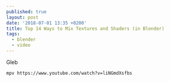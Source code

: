```yaml
---
published: true
layout: post
date: '2018-07-01 13:35 +0200'
title: Top 14 Ways to Mix Textures and Shaders (in Blender)
tags:
  - blender
  - video
---
```

Gleb  

	mpv https://www.youtube.com/watch?v=liNGmdXsfbs
